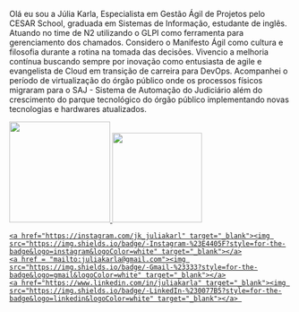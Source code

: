 Olá eu sou a Júlia Karla,
Especialista em Gestão Ágil de Projetos pelo CESAR School, graduada em Sistemas de Informação, estudante de inglês. Atuando no time de N2 utilizando o GLPI como ferramenta para gerenciamento dos chamados. 
Considero o Manifesto Ágil como cultura e filosofia durante a rotina na tomada das decisões. Vivencio a melhoria contínua buscando sempre por inovação como entusiasta de agile e evangelista de Cloud em transição de carreira para DevOps.
Acompanhei o período de virtualização do órgão público onde os processos físicos migraram para o SAJ - Sistema de Automação do Judiciário além do crescimento do parque tecnológico do órgão público implementando novas tecnologias e hardwares atualizados. 

<div>
    <a href="https://github.com/juliakarla">
    <img height="180em" src="https://github-readme-stats.vercel.app/api?username=juliakarla&show_icons=true&theme=dark&include_all_commits=true&count_private=true"/>
    <img height="160em" src="https://github-readme-stats.vercel.app/api/top-langs/?username=juliakarla&layuot=compact&langs_count=16&theme=dark"/>    

    
    <a href="https://instagram.com/jk_juliakarl" target="_blank"><img src="https://img.shields.io/badge/-Instagram-%23E4405F?style=for-the-badge&logo=instagram&logoColor=white" target="_blank"></a>
 	<a href = "mailto:juliakarla@gmail.com"><img src="https://img.shields.io/badge/-Gmail-%23333?style=for-the-badge&logo=gmail&logoColor=white" target="_blank"></a>
    <a href="https://www.linkedin.com/in/juliakarla" target="_blank"><img src="https://img.shields.io/badge/-LinkedIn-%230077B5?style=for-the-badge&logo=linkedin&logoColor=white" target="_blank"></a> 
  
</div>
